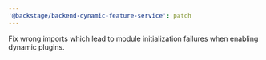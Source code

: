 ```yaml
---
'@backstage/backend-dynamic-feature-service': patch
---
```


Fix wrong imports which lead to module initialization failures when enabling dynamic plugins.
